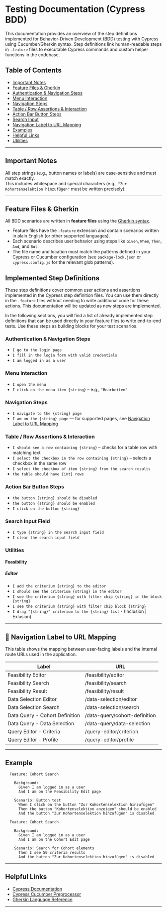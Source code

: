 # Testing Documentation (Cypress BDD)
This documentation provides an overview of the step definitions implemented for Behavior-Driven Development (BDD) testing with Cypress using Cucumber/Gherkin syntax. Step definitions link human-readable steps in `.feature` files to executable Cypress commands and custom helper functions in the codebase.
## Table of Contents

- [Important Notes](#important-notes)
- [Feature Files & Gherkin](#feature-files--gherkin)
- [Authentication & Navigation Steps](#authentication--navigation-steps)
- [Menu Interaction](#menu-interaction)
- [Navigation Steps](#navigation-steps)
- [Table / Row Assertions & Interaction](#table--row-assertions--interaction)
- [Action Bar Button Steps](#action-bar-button-steps)
- [Search Input](#search-input-field)
- [Navigation Label to URL Mapping](#navigation-label-to-url-mapping)
- [Examples](#example-usage-in-feature-file)
- [Helpful Links](#helpful-links)
- [Utilities](#utilities)

---

## Important Notes
All step strings (e.g., button names or labels) are case-sensitive and must match exactly.  
This includes whitespace and special characters (e.g., `"Zur Kohortenselektion hinzufügen"` must be written precisely).

---

## Feature Files & Gherkin

All BDD scenarios are written in **feature files** using the [Gherkin syntax](https://cucumber.io/docs/gherkin/reference/).  
- Feature files have the `.feature` extension and contain scenarios written in plain English (or other supported languages).
- Each scenario describes user behavior using steps like `Given`, `When`, `Then`, `And`, and `But`.
- The file name and location must match the patterns defined in your Cypress or Cucumber configuration (see `package-lock.json` or `cypress.config.js` for the relevant glob patterns).

## Implemented Step Definitions

These step definitions cover common user actions and assertions implemented in the Cypress step definition files. You can use them directly in the `.feature` files without needing to write additional code for these actions. This documentation will be updated as new steps are implemented.

In the following sections, you will find a list of already implemented step definitions that can be used directly in your feature files to write end-to-end tests. Use these steps as building blocks for your test scenarios.

### Authentication & Navigation Steps
- `I go to the login page`
- `I fill in the login form with valid credentials`
- `I am logged in as a user`

### Menu Interaction
- `I open the menu`
- `I click on the menu item {string}` – e.g., `"Bearbeiten"`

### Navigation Steps
- `I navigate to the {string} page`
- `I am on the {string} page`  — for supported pages, see [Navigation Label to URL Mapping](#navigation-label-to-url-mapping)

### Table / Row Assertions & Interaction
- `I should see a row containing {string}` – checks for a table row with matching text
- `I select the checkbox in the row containing {string}` – selects a checkbox in the same row
- `I select the checkbox of item {string} from the search results`
- `the table should have {int} rows`

### Action Bar Button Steps
- `the button {string} should be disabled`
- `the button {string} should be enabled`
- `I click on the button {string}`

### Search Input Field
- `I type {string} in the search input field`
- `I clear the search input field`

### Utilities
#### Feasibility
  ##### Editor
- `I add the criterium {string} to the editor`
- `I should see the criterium {string} in the editor`
- `I see the criterium {string} with filter chip {string} in the block {string}`
- `I see the criterium {string} with filter chip block {string}`
- `I drag "{string}" criterium to the {string} list` - (Inclusion | Exlusion)
---

## 🔗 Navigation Label to URL Mapping

This table shows the mapping between user-facing labels and the internal route URLs used in the application.

| Label                              | URL                                 |
|-------------------------------------|-------------------------------------|
| Feasibility Editor                  | /feasibility/editor                 |
| Feasibility Search                  | /feasibility/search                 |
| Feasibility Result                  | /feasibility/result                 |
| Data Selection Editor               | /data-selection/editor              |
| Data Selection Search               | /data-selection/search              |
| Data Query - Cohort Definition      | /data-query/cohort-definition       |
| Data Query - Data Selection         | /data-query/data-selection          |
| Query Editor - Criteria             | /query-editor/criterion             |
| Query Editor - Profile              | /query-editor/profile               |

---

## Example 
```gherkin
  Feature: Cohort Search

    Background:
      Given I am logged in as a user
      And I am on the Feasibility Edit page 

    Scenario: Button test
      When I click on the button "Zur Kohortenselektion hinzufügen"
      Then the button "Kohortenselektion anzeigen" should be enabled
      And the button "Zur Kohortenselektion hinzufügen" is disabled
```

```gherkin
  Feature: Cohort Search

    Background:
      Given I am logged in as a user
      And I am on the Cohort Edit page 

    Scenario: Search for Cohort elements
      Then I see 50 criteria results
      And the button "Zur Kohortenselektion hinzufügen" is disabled
  ```

---

## Helpful Links

- [Cypress Documentation](https://docs.cypress.io)  
- [Cypress Cucumber Preprocessor](https://github.com/badeball/cypress-cucumber-preprocessor)  
- [Gherkin Language Reference](https://cucumber.io/docs/gherkin/reference/)  

---

